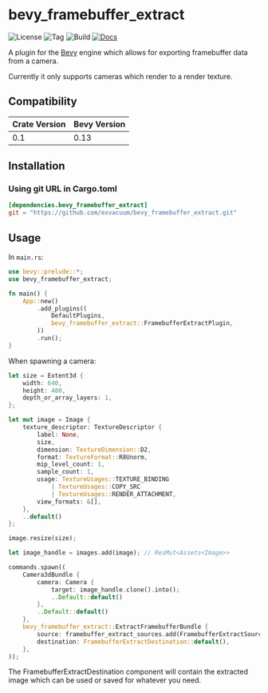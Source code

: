 # bevy_framebuffer_extract

![License](https://img.shields.io/badge/license-MIT%2FApache-blue.svg)
![Tag](https://img.shields.io/github/v/tag/exvacuum/bevy_terminal_display)
![Build](https://img.shields.io/github/actions/workflow/status/exvacuum/bevy_terminal_display/rust.yml)
[![Docs](https://img.shields.io/website?url=https%3A%2F%2Fexvacuum.github.io%2Fbevy_terminal_display%2F&label=docs)](https://exvacuum.github.io/bevy_terminal_display)

A plugin for the [Bevy](https://bevyengine.org) engine which allows for exporting framebuffer data from a camera.

Currently it only supports cameras which render to a render texture.

## Compatibility

| Crate Version | Bevy Version |
|---            |---           |
| 0.1           | 0.13         |

## Installation

### Using git URL in Cargo.toml
```toml
[dependencies.bevy_framebuffer_extract]
git = "https://github.com/exvacuum/bevy_framebuffer_extract.git"
```

## Usage

In `main.rs`:
```rs
use bevy::prelude::*;
use bevy_framebuffer_extract;

fn main() {
    App::new()
        .add_plugins((
            DefaultPlugins,
            bevy_framebuffer_extract::FramebufferExtractPlugin,
        ))
        .run();
}
```

When spawning a camera:
```rs
let size = Extent3d {
    width: 640,
    height: 480,
    depth_or_array_layers: 1,
};

let mut image = Image {
    texture_descriptor: TextureDescriptor {
        label: None,
        size,
        dimension: TextureDimension::D2,
        format: TextureFormat::R8Unorm,
        mip_level_count: 1,
        sample_count: 1,
        usage: TextureUsages::TEXTURE_BINDING
            | TextureUsages::COPY_SRC
            | TextureUsages::RENDER_ATTACHMENT,
        view_formats: &[],
    },
    ..default()
};

image.resize(size);

let image_handle = images.add(image); // ResMut<Assets<Image>>

commands.spawn((
    Camera3dBundle {
        camera: Camera {
            target: image_handle.clone().into();
            ..Default::default()
        },
        ..Default::default()
    },
    bevy_framebuffer_extract::ExtractFramebufferBundle {
        source: framebuffer_extract_sources.add(FramebufferExtractSource(image_handle.clone())), // ResMut<Assets<FramebufferExtractSource>>
        destination: FramebufferExtractDestination::default(),
    },
));
```

The FramebufferExtractDestination component will contain the extracted image which can be used or saved for whatever you need.
